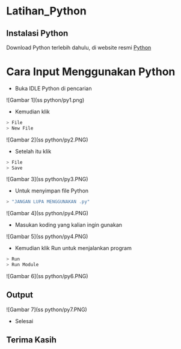 # Latihan_Python

## Instalasi Python
Download Python terlebih dahulu, di website resmi [Python](https://www.python.org/)

# Cara Input Menggunakan Python
- Buka IDLE Python di pencarian

![Gambar 1](ss python/py1.png)

- Kemudian klik 
```bash
> File
> New File
```

![Gambar 2](ss python/py2.PNG)

- Setelah itu klik
```bash
> File
> Save
```

![Gambar 3](ss python/py3.PNG)

- Untuk menyimpan file Python
```bash
> "JANGAN LUPA MENGGUNAKAN .py"
```

![Gambar 4](ss python/py4.PNG)

- Masukan koding yang kalian ingin gunakan

![Gambar 5](ss python/py4.PNG)

- Kemudian klik Run untuk menjalankan program
```bash
> Run
> Run Module
```

![Gambar 6](ss python/py6.PNG)

## Output

![Gambar 7](ss python/py7.PNG)

- Selesai

## Terima Kasih